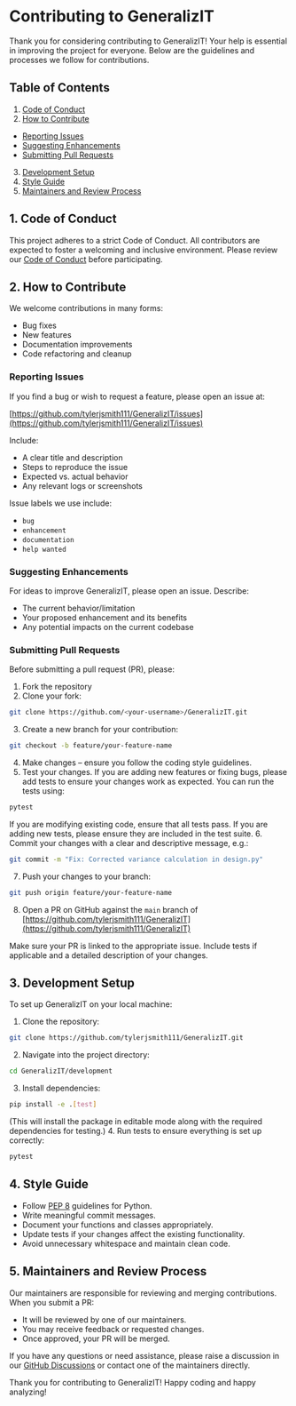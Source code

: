 # Contributing to GeneralizIT

Thank you for considering contributing to GeneralizIT! Your help is essential in improving the project for everyone. Below are the guidelines and processes we follow for contributions.

## Table of Contents

1.  [Code of Conduct](#code-of-conduct)
2.  [How to Contribute](#how-to-contribute)
   *   [Reporting Issues](#reporting-issues)
   *   [Suggesting Enhancements](#suggesting-enhancements)
   *   [Submitting Pull Requests](#submitting-pull-requests)
3.  [Development Setup](#development-setup)
4.  [Style Guide](#style-guide)
5.  [Maintainers and Review Process](#maintainers-and-review-process)

## 1. Code of Conduct

This project adheres to a strict Code of Conduct. All contributors are expected to foster a welcoming and inclusive environment. Please review our [Code of Conduct](CODE_OF_CONDUCT.md) before participating.

## 2. How to Contribute

We welcome contributions in many forms:

*   Bug fixes
*   New features
*   Documentation improvements
*   Code refactoring and cleanup

### Reporting Issues

If you find a bug or wish to request a feature, please open an issue at:

[https://github.com/tylerjsmith111/GeneralizIT/issues](https://github.com/tylerjsmith111/GeneralizIT/issues)

Include:

*   A clear title and description
*   Steps to reproduce the issue
*   Expected vs. actual behavior
*   Any relevant logs or screenshots

Issue labels we use include:

*   `bug`
*   `enhancement`
*   `documentation`
*   `help wanted`

### Suggesting Enhancements

For ideas to improve GeneralizIT, please open an issue. Describe:

*   The current behavior/limitation
*   Your proposed enhancement and its benefits
*   Any potential impacts on the current codebase

### Submitting Pull Requests

Before submitting a pull request (PR), please:

1.  Fork the repository
2.  Clone your fork:

   ```bash
   git clone https://github.com/<your-username>/GeneralizIT.git
   ```
3.  Create a new branch for your contribution:

   ```bash
   git checkout -b feature/your-feature-name
   ```
4.  Make changes – ensure you follow the coding style guidelines.
5.  Test your changes. If you are adding new features or fixing bugs, please add tests to ensure your changes work as expected.
   You can run the tests using:

   ```bash
   pytest
   ```

   If you are modifying existing code, ensure that all tests pass.
   If you are adding new tests, please ensure they are included in the test suite.
6.  Commit your changes with a clear and descriptive message, e.g.:

   ```bash
   git commit -m "Fix: Corrected variance calculation in design.py"
   ```
7.  Push your changes to your branch:

   ```bash
   git push origin feature/your-feature-name
   ```
8.  Open a PR on GitHub against the `main` branch of [https://github.com/tylerjsmith111/GeneralizIT](https://github.com/tylerjsmith111/GeneralizIT)

Make sure your PR is linked to the appropriate issue. Include tests if applicable and a detailed description of your changes.

## 3. Development Setup

To set up GeneralizIT on your local machine:

1.  Clone the repository:

   ```bash
   git clone https://github.com/tylerjsmith111/GeneralizIT.git
   ```
2.  Navigate into the project directory:

   ```bash
   cd GeneralizIT/development
   ```
3.  Install dependencies:

   ```bash
   pip install -e .[test]
   ```

   (This will install the package in editable mode along with the required dependencies for testing.)
4.  Run tests to ensure everything is set up correctly:

   ```bash
   pytest
   ```

## 4. Style Guide

*   Follow [PEP 8](https://peps.python.org/pep-0008/) guidelines for Python.
*   Write meaningful commit messages.
*   Document your functions and classes appropriately.
*   Update tests if your changes affect the existing functionality.
*   Avoid unnecessary whitespace and maintain clean code.

## 5. Maintainers and Review Process

Our maintainers are responsible for reviewing and merging contributions. When you submit a PR:

*   It will be reviewed by one of our maintainers.
*   You may receive feedback or requested changes.
*   Once approved, your PR will be merged.

If you have any questions or need assistance, please raise a discussion in our [GitHub Discussions](https://github.com/tylerjsmith111/GeneralizIT/discussions) or contact one of the maintainers directly.

Thank you for contributing to GeneralizIT!
Happy coding and happy analyzing!

